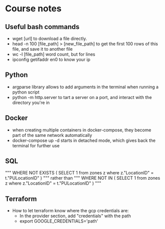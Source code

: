 # Course notes

## Useful bash commands
- wget [url] to download a file directly.
- head -n 100 [file_path] > [new_file_path] to get the first 100 rows of this file, and save it to another file
- wc -l [file_path] word count, but for lines
- ipconfig getifaddr en0 to know your ip

## Python
- argparse library allows to add arguments in the terminal when running a python script
- python -m http.server to tart a server on a port, and interact with the directory you're in

## Docker
- when creating multiple containers in docker-compose, they become part of the same network automatically
- docker-compose up -d starts in detached mode, which gives back the terminal for further use

## SQL
"""
WHERE NOT EXISTS (
  SELECT 1
  from zones z
  where z."LocationID" = t."PULocationID"
) 
""" rather than
"""
WHERE NOT IN (
  SELECT 1
  from zones z
  where z."LocationID" = t."PULocationID"
) 
"""

## Terraform
- How to let terraform know where the gcp credentials are:
    - In the provider section, add "credentials" with the path
    - export GOOGLE_CREDENTIALS='path'